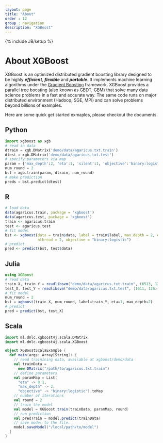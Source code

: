 ```yaml
---
layout: page
title: "About"
order : 12
group : navigation
description: "XGBoost"
---
```

{% include JB/setup %}

# About XGBoost

XGBoost is an optimized distributed gradient boosting library designed to be highly ***efficient***, ***flexible*** and ***portable***.
It implements machine learning algorithms under the [Gradient Boosting](https://en.wikipedia.org/wiki/Gradient_boosting) framework.
XGBoost provides a parallel tree boosting (also known as GBDT, GBM) that solve many data science problems in a fast and accurate way.
The same code runs on major distributed environment (Hadoop, SGE, MPI) and can solve problems beyond billions of examples.

Here are some quick get started exmaples, please checkout the documents.

## Python

```python
import xgboost as xgb
# read in data
dtrain = xgb.DMatrix('demo/data/agaricus.txt.train')
dtest = xgb.DMatrix('demo/data/agaricus.txt.test')
# specify parameters via map
param = {'max_depth':2, 'eta':1, 'silent':1, 'objective':'binary:logistic' }
num_round = 2
bst = xgb.train(param, dtrain, num_round)
# make prediction
preds = bst.predict(dtest)
```

## R

```r
# load data
data(agaricus.train, package = 'xgboost')
data(agaricus.test, package = 'xgboost')
train <- agaricus.train
test <- agaricus.test
# fit model
bst <- xgboost(data = train$data, label = train$label, max.depth = 2, eta = 1, nround = 2,
               nthread = 2, objective = "binary:logistic")
# predict
pred <- predict(bst, test$data)
```

## Julia
```julia
using XGBoost
# read data
train_X, train_Y = readlibsvm("demo/data/agaricus.txt.train", (6513, 126))
test_X, test_Y = readlibsvm("demo/data/agaricus.txt.test", (1611, 126))
# fit model
num_round = 2
bst = xgboost(train_X, num_round, label=train_Y, eta=1, max_depth=2)
# predict
pred = predict(bst, test_X)
```

## Scala
```scala
import ml.dmlc.xgboost4j.scala.DMatrix
import ml.dmlc.xgboost4j.scala.XGBoost

object XGBoostScalaExample {
  def main(args: Array[String]) {
    // read trainining data, available at xgboost/demo/data
    val trainData =
      new DMatrix("/path/to/agaricus.txt.train")
    // define parameters
    val paramMap = List(
      "eta" -> 0.1,
      "max_depth" -> 2,
      "objective" -> "binary:logistic").toMap
    // number of iterations
    val round = 2
    // train the model
    val model = XGBoost.train(trainData, paramMap, round)
    // run prediction
    val predTrain = model.predict(trainData)
    // save model to the file.
    model.saveModel("/local/path/to/model")
  }
}
```
